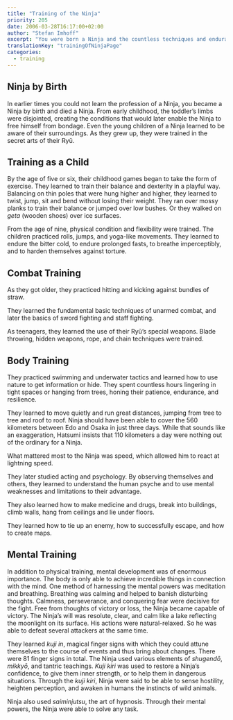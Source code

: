 ```yaml
---
title: "Training of the Ninja"
priority: 205
date: 2006-03-28T16:17:00+02:00
author: "Stefan Imhoff"
excerpt: "You were born a Ninja and the countless techniques and endurance exercises were taught from an early age. In adolescence, martial arts and mental training were added to the curriculum."
translationKey: "trainingOfNinjaPage"
categories:
  - training
---
```


## Ninja by Birth

In earlier times you could not learn the profession of a Ninja, you became a Ninja by birth and died a Ninja. From early childhood, the toddler’s limbs were disjointed, creating the conditions that would later enable the Ninja to free himself from bondage. Even the young children of a Ninja learned to be aware of their surroundings. As they grew up, they were trained in the secret arts of their Ryū.

## Training as a Child

By the age of five or six, their childhood games began to take the form of exercise. They learned to train their balance and dexterity in a playful way. Balancing on thin poles that were hung higher and higher, they learned to twist, jump, sit and bend without losing their weight. They ran over mossy planks to train their balance or jumped over low bushes. Or they walked on _geta_ (wooden shoes) over ice surfaces.

From the age of nine, physical condition and flexibility were trained. The children practiced rolls, jumps, and yoga-like movements. They learned to endure the bitter cold, to endure prolonged fasts, to breathe imperceptibly, and to harden themselves against torture.

## Combat Training

As they got older, they practiced hitting and kicking against bundles of straw.

They learned the fundamental basic techniques of unarmed combat, and later the basics of sword fighting and staff fighting.

As teenagers, they learned the use of their Ryū’s special weapons. Blade throwing, hidden weapons, rope, and chain techniques were trained.

## Body Training

They practiced swimming and underwater tactics and learned how to use nature to get information or hide. They spent countless hours lingering in tight spaces or hanging from trees, honing their patience, endurance, and resilience.

They learned to move quietly and run great distances, jumping from tree to tree and roof to roof. Ninja should have been able to cover the 560 kilometers between Edo and Osaka in just three days. While that sounds like an exaggeration, Hatsumi insists that 110 kilometers a day were nothing out of the ordinary for a Ninja.

What mattered most to the Ninja was speed, which allowed him to react at lightning speed.

They later studied acting and psychology. By observing themselves and others, they learned to understand the human psyche and to use mental weaknesses and limitations to their advantage.

They also learned how to make medicine and drugs, break into buildings, climb walls, hang from ceilings and lie under floors.

They learned how to tie up an enemy, how to successfully escape, and how to create maps.

## Mental Training

In addition to physical training, mental development was of enormous importance. The body is only able to achieve incredible things in connection with the mind. One method of harnessing the mental powers was meditation and breathing. Breathing was calming and helped to banish disturbing thoughts. Calmness, perseverance, and conquering fear were decisive for the fight. Free from thoughts of victory or loss, the Ninja became capable of victory. The Ninja’s will was resolute, clear, and calm like a lake reflecting the moonlight on its surface. His actions were natural-relaxed. So he was able to defeat several attackers at the same time.

They learned _kuji in_, magical finger signs with which they could attune themselves to the course of events and thus bring about changes. There were 81 finger signs in total. The Ninja used various elements of _shugendō_, _mikkyō_, and tantric teachings. _Kuji kiri_ was used to restore a Ninja’s confidence, to give them inner strength, or to help them in dangerous situations. Through the _kuji kiri_, Ninja were said to be able to sense hostility, heighten perception, and awaken in humans the instincts of wild animals.

Ninja also used _saiminjutsu_, the art of hypnosis. Through their mental powers, the Ninja were able to solve any task.
